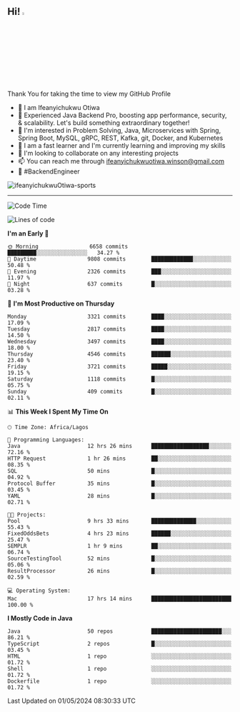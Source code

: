 <!-- BLOG-POST-LIST:START --><!-- BLOG-POST-LIST:END -->

## Hi! <img src="https://media.giphy.com/media/hvRJCLFzcasrR4ia7z/giphy.gif" width="4%"> 

Thank You for taking the time to view my GitHub Profile

- 👋 I am Ifeanyichukwu Otiwa
- 🚀 Experienced Java Backend Pro, boosting app performance, security, & scalability. Let's build something extraordinary together!
- 👀 I'm interested in Problem Solving, Java, Microservices with Spring, Spring Boot, MySQL, gRPC, REST, Kafka, git, Docker, and Kubernetes
- 🌱 I am a fast learner and I'm currently learning and improving my skills
- 💞️ I'm looking to collaborate on any interesting projects
- 📫 You can reach me through ifeanyichukwuotiwa.winson@gmail.com
- 🚀 #BackendEngineer

<p align="left" marginTop="10px"> <img src="https://komarev.com/ghpvc/?username=ifeanyichukwuOtiwa-sports&label=Profile%20views&color=0e75b6&style=for-the-badge" alt="ifeanyichukwuOtiwa-sports" /> </p>

***

<!--START_SECTION:waka-->
![Code Time](http://img.shields.io/badge/Code%20Time-2%2C461%20hrs%2051%20mins-blue)

![Lines of code](https://img.shields.io/badge/From%20Hello%20World%20I%27ve%20Written-5.0%20million%20lines%20of%20code-blue)

**I'm an Early 🐤** 

```text
🌞 Morning                6658 commits        █████████░░░░░░░░░░░░░░░░   34.27 % 
🌆 Daytime                9808 commits        █████████████░░░░░░░░░░░░   50.48 % 
🌃 Evening                2326 commits        ███░░░░░░░░░░░░░░░░░░░░░░   11.97 % 
🌙 Night                  637 commits         █░░░░░░░░░░░░░░░░░░░░░░░░   03.28 % 
```
📅 **I'm Most Productive on Thursday** 

```text
Monday                   3321 commits        ████░░░░░░░░░░░░░░░░░░░░░   17.09 % 
Tuesday                  2817 commits        ████░░░░░░░░░░░░░░░░░░░░░   14.50 % 
Wednesday                3497 commits        ████░░░░░░░░░░░░░░░░░░░░░   18.00 % 
Thursday                 4546 commits        ██████░░░░░░░░░░░░░░░░░░░   23.40 % 
Friday                   3721 commits        █████░░░░░░░░░░░░░░░░░░░░   19.15 % 
Saturday                 1118 commits        █░░░░░░░░░░░░░░░░░░░░░░░░   05.75 % 
Sunday                   409 commits         █░░░░░░░░░░░░░░░░░░░░░░░░   02.11 % 
```


📊 **This Week I Spent My Time On** 

```text
🕑︎ Time Zone: Africa/Lagos

💬 Programming Languages: 
Java                     12 hrs 26 mins      ██████████████████░░░░░░░   72.16 % 
HTTP Request             1 hr 26 mins        ██░░░░░░░░░░░░░░░░░░░░░░░   08.35 % 
SQL                      50 mins             █░░░░░░░░░░░░░░░░░░░░░░░░   04.92 % 
Protocol Buffer          35 mins             █░░░░░░░░░░░░░░░░░░░░░░░░   03.45 % 
YAML                     28 mins             █░░░░░░░░░░░░░░░░░░░░░░░░   02.71 % 

🐱‍💻 Projects: 
Pool                     9 hrs 33 mins       ██████████████░░░░░░░░░░░   55.43 % 
FixedOddsBets            4 hrs 23 mins       ██████░░░░░░░░░░░░░░░░░░░   25.47 % 
SEMPLR                   1 hr 9 mins         ██░░░░░░░░░░░░░░░░░░░░░░░   06.74 % 
SourceTestingTool        52 mins             █░░░░░░░░░░░░░░░░░░░░░░░░   05.06 % 
ResultProcessor          26 mins             █░░░░░░░░░░░░░░░░░░░░░░░░   02.59 % 

💻 Operating System: 
Mac                      17 hrs 14 mins      █████████████████████████   100.00 % 
```

**I Mostly Code in Java** 

```text
Java                     50 repos            ██████████████████████░░░   86.21 % 
TypeScript               2 repos             █░░░░░░░░░░░░░░░░░░░░░░░░   03.45 % 
HTML                     1 repo              ░░░░░░░░░░░░░░░░░░░░░░░░░   01.72 % 
Shell                    1 repo              ░░░░░░░░░░░░░░░░░░░░░░░░░   01.72 % 
Dockerfile               1 repo              ░░░░░░░░░░░░░░░░░░░░░░░░░   01.72 % 
```




 Last Updated on 01/05/2024 08:30:33 UTC
<!--END_SECTION:waka-->

<!--
<p align="center">
![trophy](https://github-profile-trophy.vercel.app/?username=ifeanyichukwuOtiwa-sports&theme=onedark) (https://github.com/ryo-ma/github-profile-trophy)
</p>
-->

<!---
ifeanyi-otiwa/ifeanyi-otiwa is a ✨ special ✨ repository because its `README.md` (this file) appears on your GitHub profile.
You can click the Preview link to take a look at your changes.
--->
